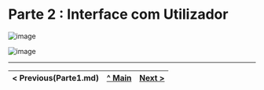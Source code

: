 
# Parte 2 : Interface com Utilizador






![image](https://github.com/Inf22tig13/AnimaisRepositorio/assets/137836104/6e976421-a08f-4163-a54f-4b307929bcbb)

![image](https://github.com/Inf22tig13/AnimaisRepositorio/assets/137836104/2d61997c-e2d5-4ae6-9d4a-9e5c116a0559)




---

< Previous(Parte1.md) | [^ Main](../../../) | [Next >](Parte2.md)
:--- | :---: | ---: 
